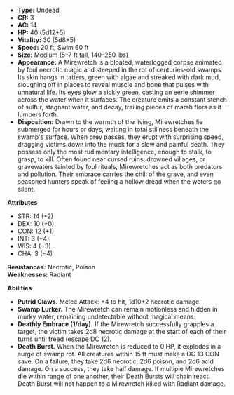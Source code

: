 - **Type:** Undead
- **CR:** 3
- **AC:** 14
- **HP:** 40 (5d12+5)
- **Vitality:** 30 (5d8+5)
- **Speed:** 20 ft, Swim 60 ft
- **Size:** Medium (5–7 ft tall, 140–250 lbs)
- **Appearance:** A Mirewretch is a bloated, waterlogged corpse animated by foul necrotic magic and steeped in the rot of centuries-old swamps. Its skin hangs in tatters, green with algae and streaked with dark mud, sloughing off in places to reveal muscle and bone that pulses with unnatural life. Its eyes glow a sickly green, casting an eerie shimmer across the water when it surfaces. The creature emits a constant stench of sulfur, stagnant water, and decay, trailing pieces of marsh flora as it lumbers forth.
- **Disposition:** Drawn to the warmth of the living, Mirewretches lie submerged for hours or days, waiting in total stillness beneath the swamp's surface. When prey passes, they erupt with surprising speed, dragging victims down into the muck for a slow and painful death. They possess only the most rudimentary intelligence, enough to stalk, to grasp, to kill. Often found near cursed ruins, drowned villages, or gravewaters tainted by foul rituals, Mirewretches act as both predators and pollution. Their embrace carries the chill of the grave, and even seasoned hunters speak of feeling a hollow dread when the waters go silent.

**Attributes**
- STR: 14 (+2)
- DEX: 10 (+0)
- CON: 12 (+1)
- INT: 3 (−4)
- WIS: 4 (−3)
- CHA: 3 (−4)

**Resistances:** Necrotic, Poison  
**Weaknesses:** Radiant

**Abilities**
- **Putrid Claws.** Melee Attack: +4 to hit, 1d10+2 necrotic damage.
- **Swamp Lurker.** The Mirewretch can remain motionless and hidden in murky water, remaining undetectable without magical means.
- **Deathly Embrace (1/day).** If the Mirewretch successfully grapples a target, the victim takes 2d8 necrotic damage at the start of each of their turns until freed (escape DC 12).
- **Death Burst.** When the Mirewretch is reduced to 0 HP, it explodes in a surge of swamp rot. All creatures within 15 ft must make a DC 13 CON save. On a failure, they take 2d6 necrotic, 2d6 poison, and 2d6 acid damage. On a success, they take half damage. If multiple Mirewretches die within range of one another, their Death Bursts will chain react. Death Burst will not happen to a Mirewretch killed with Radiant damage. 